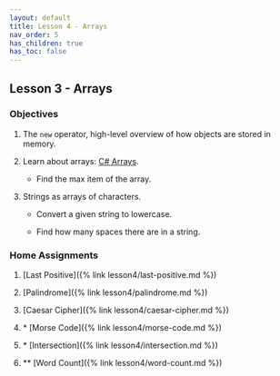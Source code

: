 ```yaml
---
layout: default
title: Lesson 4 - Arrays
nav_order: 5
has_children: true
has_toc: false
---
```


## Lesson 3 - Arrays

### Objectives

1. The `new` operator, high-level overview of how objects are stored in memory.

2. Learn about arrays: [C# Arrays](https://www.w3schools.com/cs/cs_arrays.php).

   * Find the max item of the array. 

3. Strings as arrays of characters.

   * Convert a given string to lowercase. 

   * Find how many spaces there are in a string.

### Home Assignments

1. [Last Positive]({% link lesson4/last-positive.md %})   

2. [Palindrome]({% link lesson4/palindrome.md %})

3. [Caesar Cipher]({% link lesson4/caesar-cipher.md %})

4. \* [Morse Code]({% link lesson4/morse-code.md %})

5. \* [Intersection]({% link lesson4/intersection.md %})

6. \*\* [Word Count]({% link lesson4/word-count.md %})



